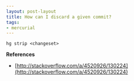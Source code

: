 ```yaml
---
layout: post-layout
title: How can I discard a given commit?
tags:
- mercurial
---
```

    hg strip <changeset>

**References**  

- [http://stackoverflow.com/a/4520926/130224](http://stackoverflow.com/a/4520926/130224)

